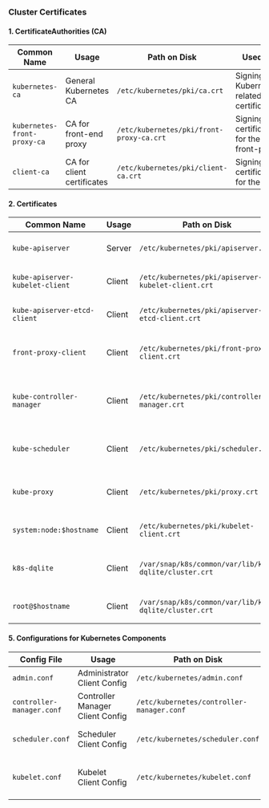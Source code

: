 ### Cluster Certificates

#### 1. **CertificateAuthorities (CA)**

| **Common Name**         | **Usage**                            | **Path on Disk**                     | **Used For**                              |
|------------------------------|--------------------------------------|--------------------------------------|-------------------------------------------|
| `kubernetes-ca`               | General Kubernetes CA               | `/etc/kubernetes/pki/ca.crt`         | Signing all Kubernetes-related certificates |
| `kubernetes-front-proxy-ca`   | CA for front-end proxy              | `/etc/kubernetes/pki/front-proxy-ca.crt` | Signing certificates for the front-proxy |
| `client-ca`                   | CA for client certificates          | `/etc/kubernetes/pki/client-ca.crt` | Signing certificates for the client |


#### 2. **Certificates**

| **Common Name**                       | **Usage** | **Path on Disk**                                     | **Used For**                                                     | **Signed By**               |
|--------------------------------------------|-----------|------------------------------------------------------|------------------------------------------------------------------|-----------------------------|
| `kube-apiserver`                           | Server    | `/etc/kubernetes/pki/apiserver.crt`                  | Securing the API server endpoint                                 | `kubernetes-ca`             |
| `kube-apiserver-kubelet-client`            | Client    | `/etc/kubernetes/pki/apiserver-kubelet-client.crt`   | API server communication with kubelets                           | `kubernetes-ca-client`      |
| `kube-apiserver-etcd-client`               | Client    | `/etc/kubernetes/pki/apiserver-etcd-client.crt`      | API server communication with etcd                               | `kubernetes-ca-client`      |
| `front-proxy-client`                       | Client    | `/etc/kubernetes/pki/front-proxy-client.crt`         | API server communication with the front-proxy                    | `kubernetes-front-proxy-ca` |
| `kube-controller-manager`                  | Client    | `/etc/kubernetes/pki/controller-manager.crt`         | Communication between the controller manager and the API server  | `kubernetes-ca-client`      |
| `kube-scheduler`                           | Client    | `/etc/kubernetes/pki/scheduler.crt`                  | Communication between the scheduler and the API server           | `kubernetes-ca-client`      |
| `kube-proxy`                               | Client    | `/etc/kubernetes/pki/proxy.crt`                      | Communication between kube-proxy and the API server              | `kubernetes-ca-client`      |
| `system:node:$hostname`                    | Client    | `/etc/kubernetes/pki/kubelet-client.crt`             | Authentication of kubelets to the API server                     | `kubernetes-ca-client`      |
| `k8s-dqlite`             | Client    | `/var/snap/k8s/common/var/lib/k8s-dqlite/cluster.crt`             | Communication between k8s-dqlite nodes and API server | `self-signed`      |
| `root@$hostname`             | Client    | `/var/snap/k8s/common/var/lib/k8s-dqlite/cluster.crt`             | Communication between k8sd nodes | `self-signed`      |


#### 5. **Configurations for Kubernetes Components**

| **Config File**                    | **Usage**                              | **Path on Disk**                           | **Used For**                                 |
|------------------------------------|----------------------------------------|--------------------------------------------|----------------------------------------------|
| `admin.conf`                       | Administrator Client Config            | `/etc/kubernetes/admin.conf`               | Admin access to the cluster                  |
| `controller-manager.conf`          | Controller Manager Client Config       | `/etc/kubernetes/controller-manager.conf`  | Communication with the API server            |
| `scheduler.conf`                   | Scheduler Client Config                | `/etc/kubernetes/scheduler.conf`           | Communication with the API server            |
| `kubelet.conf`                     | Kubelet Client Config                  | `/etc/kubernetes/kubelet.conf`             | Node registration and communication with API server |

